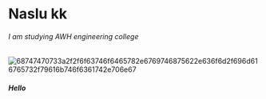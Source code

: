 
# Naslu kk #
###### I am studying AWH engineering college ######
![68747470733a2f2f6f63746f6465782e6769746875622e636f6d2f696d616765732f79616b746f6361742e706e67](https://user-images.githubusercontent.com/108535173/202717260-8ea54340-9409-4889-8ed4-eae22ca43889.png)
##### Hello #####
